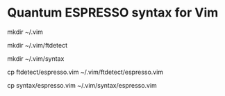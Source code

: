 # Quantum ESPRESSO syntax for Vim #


mkdir ~/.vim

mkdir ~/.vim/ftdetect

mkdir ~/.vim/syntax

cp ftdetect/espresso.vim ~/.vim/ftdetect/espresso.vim

cp syntax/espresso.vim ~/.vim/syntax/espresso.vim
